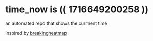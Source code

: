 # time_now is (( 1716649200258 ))

an automated repo that shows the currnent time

inspired by [breakingheatmap](https://github.com/breakingheatmap/breakingheatmap)